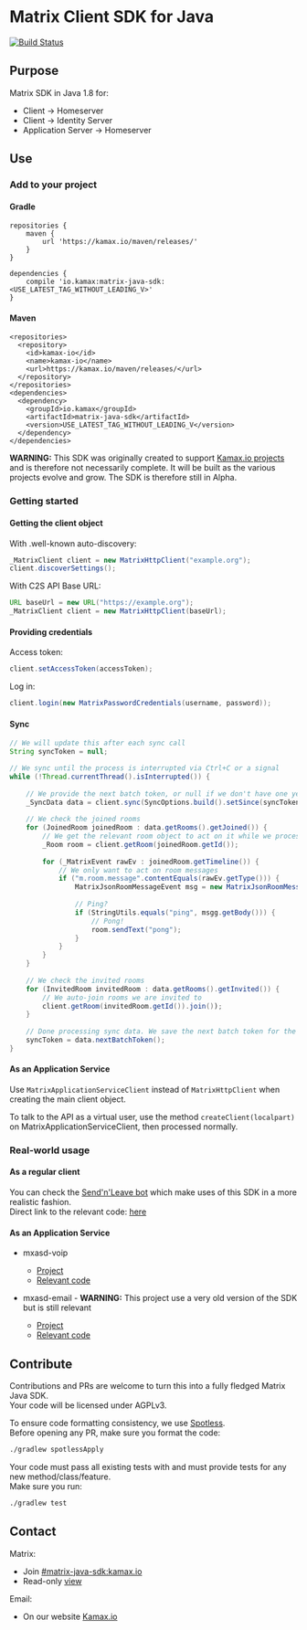 # Matrix Client SDK for Java
[![Build Status](https://travis-ci.org/kamax-matrix/matrix-java-sdk.svg?branch=master)](https://travis-ci.org/kamax-matrix/matrix-java-sdk)

## Purpose
Matrix SDK in Java 1.8 for:
- Client -> Homeserver
- Client -> Identity Server
- Application Server -> Homeserver

## Use
### Add to your project
#### Gradle
```
repositories {
    maven {
        url 'https://kamax.io/maven/releases/'
    }
}

dependencies {
    compile 'io.kamax:matrix-java-sdk:<USE_LATEST_TAG_WITHOUT_LEADING_V>'
}
```

#### Maven
```
<repositories>
  <repository>
    <id>kamax-io</id>
    <name>kamax-io</name>
    <url>https://kamax.io/maven/releases/</url>
  </repository>
</repositories>
<dependencies>
  <dependency>
    <groupId>io.kamax</groupId>
    <artifactId>matrix-java-sdk</artifactId>
    <version>USE_LATEST_TAG_WITHOUT_LEADING_V</version>
  </dependency>
</dependencies>
```
**WARNING:** This SDK was originally created to support [Kamax.io projects](https://github.com/kamax-matrix) and is
therefore not necessarily complete. It will be built as the various projects evolve and grow. The SDK is therefore still
in Alpha.

### Getting started
#### Getting the client object
With .well-known auto-discovery:
```java
_MatrixClient client = new MatrixHttpClient("example.org");
client.discoverSettings();
```

With C2S API Base URL:
```java
URL baseUrl = new URL("https://example.org");
_MatrixClient client = new MatrixHttpClient(baseUrl);
```

#### Providing credentials
Access token:
```java
client.setAccessToken(accessToken);
```

Log in:
```java
client.login(new MatrixPasswordCredentials(username, password));
```

#### Sync
```java
// We will update this after each sync call
String syncToken = null;

// We sync until the process is interrupted via Ctrl+C or a signal
while (!Thread.currentThread().isInterrupted()) {
    
    // We provide the next batch token, or null if we don't have one yet
    _SyncData data = client.sync(SyncOptions.build().setSince(syncToken).get());
    
    // We check the joined rooms
    for (JoinedRoom joinedRoom : data.getRooms().getJoined()) {
        // We get the relevant room object to act on it while we process
        _Room room = client.getRoom(joinedRoom.getId());
        
        for (_MatrixEvent rawEv : joinedRoom.getTimeline()) {
            // We only want to act on room messages
            if ("m.room.message".contentEquals(rawEv.getType())) {
                MatrixJsonRoomMessageEvent msg = new MatrixJsonRoomMessageEvent(rawEv.getJson());
                
                // Ping?
                if (StringUtils.equals("ping", msgg.getBody())) {
                    // Pong!
                    room.sendText("pong");
                }
            }
        }
    }
    
    // We check the invited rooms
    for (InvitedRoom invitedRoom : data.getRooms().getInvited()) {
        // We auto-join rooms we are invited to
        client.getRoom(invitedRoom.getId()).join());
    }
    
    // Done processing sync data. We save the next batch token for the next loop execution
    syncToken = data.nextBatchToken();
}
```


#### As an Application Service
Use `MatrixApplicationServiceClient` instead of `MatrixHttpClient` when creating the main client object.

To talk to the API as a virtual user, use the method `createClient(localpart)` on MatrixApplicationServiceClient, then
processed normally.

### Real-world usage
#### As a regular client
You can check the [Send'n'Leave bot](https://github.com/kamax-matrix/matrix-send-n-leave-bot) which make uses of this SDK in a more realistic fashion.  
Direct link to the relevant code: [here](https://github.com/kamax-matrix/matrix-send-n-leave-bot/blob/master/src/main/java/io/kamax/matrix/bots/send_n_leave/SendNLeaveBot.java#L68)

#### As an Application Service
- mxasd-voip
  - [Project](https://github.com/kamax-matrix/matrix-appservice-voip)
  - [Relevant code](https://github.com/kamax-matrix/matrix-appservice-voip/blob/master/src/main/java/io/kamax/matrix/bridge/voip/matrix/MatrixManager.java)

- mxasd-email - **WARNING:** This project use a very old version of the SDK but is still relevant 
  - [Project](https://github.com/kamax-matrix/matrix-appservice-email)
  - [Relevant code](https://github.com/kamax-matrix/matrix-appservice-email/blob/master/src/main/java/io/kamax/matrix/bridge/email/model/matrix/MatrixApplicationService.java)

## Contribute
Contributions and PRs are welcome to turn this into a fully fledged Matrix Java SDK.  
Your code will be licensed under AGPLv3.

To ensure code formatting consistency, we use [Spotless](https://github.com/diffplug/spotless).  
Before opening any PR, make sure you format the code:
```bash
./gradlew spotlessApply
```

Your code must pass all existing tests with and must provide tests for any new method/class/feature.  
Make sure you run:
```bash
./gradlew test
```

## Contact
Matrix:
- Join [#matrix-java-sdk:kamax.io](https://matrix.to/#/#matrix-java-sdk:kamax.io)
- Read-only [view](https://view.matrix.org/room/!fQxAyfvcUDMivbUqFX:kamax.io/)

Email:
- On our website [Kamax.io](https://www.kamax.io)
